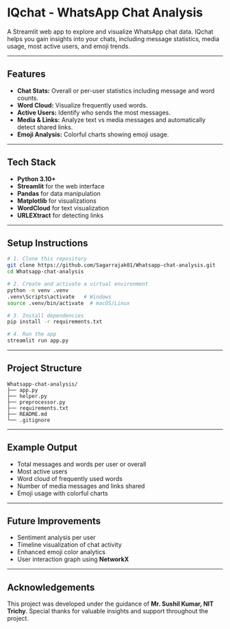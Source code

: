 # IQchat - WhatsApp Chat Analysis

A Streamlit web app to explore and visualize WhatsApp chat data. IQchat helps you gain insights into your chats, including message statistics, media usage, most active users, and emoji trends.

---

## Features

* **Chat Stats:** Overall or per-user statistics including message and word counts.
* **Word Cloud:** Visualize frequently used words.
* **Active Users:** Identify who sends the most messages.
* **Media & Links:** Analyze text vs media messages and automatically detect shared links.
* **Emoji Analysis:** Colorful charts showing emoji usage.

---

## Tech Stack

* **Python 3.10+**
* **Streamlit** for the web interface
* **Pandas** for data manipulation
* **Matplotlib** for visualizations
* **WordCloud** for text visualization
* **URLEXtract** for detecting links

---

## Setup Instructions

```bash
# 1. Clone this repository
git clone https://github.com/Sagarrajak01/Whatsapp-chat-analysis.git
cd Whatsapp-chat-analysis

# 2. Create and activate a virtual environment
python -m venv .venv
.venv\Scripts\activate   # Windows
source .venv/bin/activate  # macOS/Linux

# 3. Install dependencies
pip install -r requirements.txt

# 4. Run the app
streamlit run app.py
```

---

## Project Structure

```
Whatsapp-chat-analysis/
├── app.py
├── helper.py
├── preprocessor.py
├── requirements.txt
├── README.md
└── .gitignore
```

---

## Example Output

* Total messages and words per user or overall
* Most active users
* Word cloud of frequently used words
* Number of media messages and links shared
* Emoji usage with colorful charts

---

## Future Improvements

* Sentiment analysis per user
* Timeline visualization of chat activity
* Enhanced emoji color analytics
* User interaction graph using **NetworkX**

---

## Acknowledgements

This project was developed under the guidance of **Mr. Sushil Kumar, NIT Trichy**. Special thanks for valuable insights and support throughout the project.
